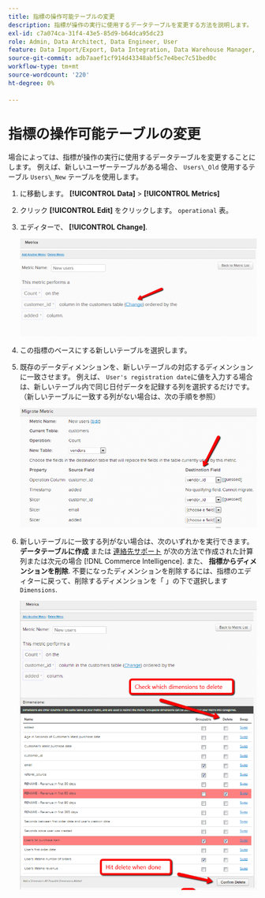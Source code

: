 ```yaml
---
title: 指標の操作可能テーブルの変更
description: 指標が操作の実行に使用するデータテーブルを変更する方法を説明します。
exl-id: c7a074ca-31f4-43e5-85d9-b64dca95dc23
role: Admin, Data Architect, Data Engineer, User
feature: Data Import/Export, Data Integration, Data Warehouse Manager, Commerce Tables
source-git-commit: adb7aaef1cf914d43348abf5c7e4bec7c51bed0c
workflow-type: tm+mt
source-wordcount: '220'
ht-degree: 0%

---
```


# 指標の操作可能テーブルの変更

場合によっては、指標が操作の実行に使用するデータテーブルを変更することにします。 例えば、新しいユーザーテーブルがある場合、  `Users\_Old` 使用するテーブル `Users\_New` テーブルを使用します。

1. に移動します。 **[!UICONTROL Data]** > **[!UICONTROL Metrics]**
1. クリック **[!UICONTROL Edit]** をクリックします。 `operational` 表。
1. エディターで、 **[!UICONTROL Change]**.

   ![](../../assets/change-metrics-1.png)
1. この指標のベースにする新しいテーブルを選択します。
1. 既存のデータディメンションを、新しいテーブルの対応するディメンションに一致させます。 例えば、 `User's registration date`に値を入力する場合は、新しいテーブル内で同じ日付データを記録する列を選択するだけです。 （新しいテーブルに一致する列がない場合は、次の手順を参照）

   ![](../../assets/change-metrics-2.png)

1. 新しいテーブルに一致する列がない場合は、次のいずれかを実行できます。 **データテーブルに作成** または [連絡先サポート](https://experienceleague.adobe.com/docs/commerce-knowledge-base/kb/troubleshooting/miscellaneous/mbi-service-policies.html) が次の方法で作成された計算列または次元の場合 [!DNL Commerce Intelligence]. また、 **指標からディメンションを削除**. 不要になったディメンションを削除するには、指標のエディターに戻って、削除するディメンションを「 」の下で選択します `Dimensions`.

   ![](../../assets/change-metrics-3.png)
